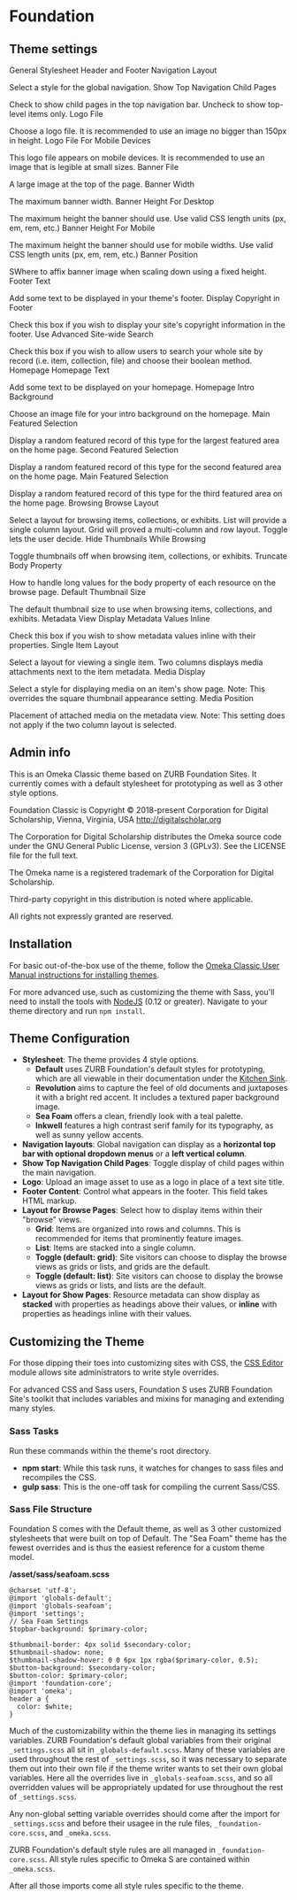 # Foundation

## Theme settings

General
Stylesheet
Header and Footer
Navigation Layout

Select a style for the global navigation.
Show Top Navigation Child Pages

Check to show child pages in the top navigation bar. Uncheck to show top-level items only.
Logo File

Choose a logo file. It is recommended to use an image no bigger than 150px in height.
Logo File For Mobile Devices

This logo file appears on mobile devices. It is recommended to use an image that is legible at small sizes.
Banner File

A large image at the top of the page.
Banner Width

The maximum banner width.
Banner Height For Desktop

The maximum height the banner should use. Use valid CSS length units (px, em, rem, etc.)
Banner Height For Mobile

The maximum height the banner should use for mobile widths. Use valid CSS length units (px, em, rem, etc.)
Banner Position

SWhere to affix banner image when scaling down using a fixed height.
Footer Text

Add some text to be displayed in your theme's footer.
Display Copyright in Footer

Check this box if you wish to display your site's copyright information in the footer.
Use Advanced Site-wide Search

Check this box if you wish to allow users to search your whole site by record (i.e. item, collection, file) and choose their boolean method.
Homepage
Homepage Text

Add some text to be displayed on your homepage.
Homepage Intro Background

Choose an image file for your intro background on the homepage.
Main Featured Selection

Display a random featured record of this type for the largest featured area on the home page.
Second Featured Selection

Display a random featured record of this type for the second featured area on the home page.
Main Featured Selection

Display a random featured record of this type for the third featured area on the home page.
Browsing
Browse Layout

Select a layout for browsing items, collections, or exhibits. List will provide a single column layout. Grid will proved a multi-column and row layout. Toggle lets the user decide.
Hide Thumbnails While Browsing

Toggle thumbnails off when browsing item, collections, or exhibits.
Truncate Body Property

How to handle long values for the body property of each resource on the browse page.
Default Thumbnail Size

The default thumbnail size to use when browsing items, collections, and exhibits.
Metadata View
Display Metadata Values Inline

Check this box if you wish to show metadata values inline with their properties.
Single Item Layout

Select a layout for viewing a single item. Two columns displays media attachments next to the item metadata.
Media Display

Select a style for displaying media on an item's show page. Note: This overrides the square thumbnail appearance setting.
Media Position

Placement of attached media on the metadata view. Note: This setting does not apply if the two column layout is selected.




## Admin info

This is an Omeka Classic theme based on ZURB Foundation Sites. It currently comes with a default stylesheet for prototyping as well as 3 other style options. 

Foundation Classic is Copyright © 2018-present Corporation for Digital Scholarship, Vienna, Virginia, USA http://digitalscholar.org

The Corporation for Digital Scholarship distributes the Omeka source code under the GNU General Public License, version 3 (GPLv3). See the LICENSE file for the full text.

The Omeka name is a registered trademark of the Corporation for Digital Scholarship.

Third-party copyright in this distribution is noted where applicable.

All rights not expressly granted are reserved.

## Installation

For basic out-of-the-box use of the theme, follow the [Omeka Classic User Manual instructions for installing themes](https://omeka.org/classic/docs/Admin/Appearance/Themes/#installing-a-theme). 

For more advanced use, such as customizing the theme with Sass, you'll need to install the tools with [NodeJS](https://nodejs.org/en/) (0.12 or greater). Navigate to your theme directory and run `npm install`.

## Theme Configuration

* **Stylesheet**: The theme provides 4 style options.
  * **Default** uses ZURB Foundation's default styles for prototyping, which are all viewable in their documentation under the [Kitchen Sink](https://get.foundation/sites/docs/kitchen-sink.html).
  * **Revolution** aims to capture the feel of old documents and juxtaposes it with a bright red accent. It includes a textured paper background image.
  * **Sea Foam** offers a clean, friendly look with a teal palette.
  * **Inkwell** features a high contrast serif family for its typography, as well as sunny yellow accents.
* **Navigation layouts**: Global navigation can display as a **horizontal top bar with optional dropdown menus** or a **left vertical column**.
* **Show Top Navigation Child Pages**: Toggle display of child pages within the main navigation.
* **Logo**: Upload an image asset to use as a logo in place of a text site title.
* **Footer Content**: Control what appears in the footer. This field takes HTML markup.
* **Layout for Browse Pages**: Select how to display items within their "browse" views.
  * **Grid**: Items are organized into rows and columns. This is recommended for items that prominently feature images.
  * **List**: Items are stacked into a single column.
  * **Toggle (default: grid)**: Site visitors can choose to display the browse views as grids or lists, and grids are the default.
  * **Toggle (default: list)**: Site visitors can choose to display the browse views as grids or lists, and lists are the default.
* **Layout for Show Pages**: Resource metadata can show display as **stacked** with properties as headings above their values, or **inline** with properties as headings inline with their values.

## Customizing the Theme

For those dipping their toes into customizing sites with CSS, the [CSS Editor](https://omeka.org/classic/plugins/CSSEditor/) module allows site administrators to write style overrides.

For advanced CSS and Sass users, Foundation S uses ZURB Foundation Site's toolkit that includes variables and mixins for managing and extending many styles.

### Sass Tasks

Run these commands within the theme's root directory.

* **npm start**: While this task runs, it watches for changes to sass files and recompiles the CSS.
* **gulp sass**: This is the one-off task for compiling the current Sass/CSS.

### Sass File Structure

Foundation S comes with the Default theme, as well as 3 other customized stylesheets that were built on top of Default. The "Sea Foam" theme has the fewest overrides and is thus the easiest reference for a custom theme model.

**/asset/sass/seafoam.scss**

```
@charset 'utf-8';
@import 'globals-default';
@import 'globals-seafoam';
@import 'settings';
// Sea Foam Settings
$topbar-background: $primary-color;
  
$thumbnail-border: 4px solid $secondary-color;
$thumbnail-shadow: none;
$thumbnail-shadow-hover: 0 0 6px 1px rgba($primary-color, 0.5);
$button-background: $secondary-color;
$button-color: $primary-color;
@import 'foundation-core';
@import 'omeka';
header a {
  color: $white;
}
```

Much of the customizability within the theme lies in managing its settings variables. ZURB Foundation's default global variables from their original `_settings.scss` all sit in `_globals-default.scss`. Many of these variables are used throughout the rest of `_settings.scss`, so it was necessary to separate them out into their own file if the theme writer wants to set their own global variables. Here all the overrides live in `_globals-seafoam.scss`, and so all overridden values will be appropriately updated for use throughout the rest of `_settings.scss`. 

Any non-global setting variable overrides should come after the import for `_settings.scss` and before their usagee in the rule files, `_foundation-core.scss`, and `_omeka.scss`. 

ZURB Foundation's default style rules are all managed in `_foundation-core.scss`. All style rules specific to Omeka S are contained within `_omeka.scss`.

After all those imports come all style rules specific to the theme.